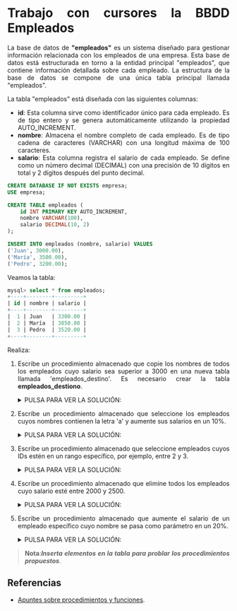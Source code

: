 <div align="justify">

# Trabajo con cursores la BBDD Empleados

La base de datos de __"empleados"__ es un sistema diseñado para gestionar información relacionada con los empleados de una empresa. Esta base de datos está estructurada en torno a la entidad principal "empleados", que contiene información detallada sobre cada empleado. La estructura de la base de datos se compone de una única tabla principal llamada "empleados".

La tabla "empleados" está diseñada con las siguientes columnas:

- __id__: Esta columna sirve como identificador único para cada empleado. Es de tipo entero y se genera automáticamente utilizando la propiedad AUTO_INCREMENT.
- __nombre__: Almacena el nombre completo de cada empleado. Es de tipo cadena de caracteres (VARCHAR) con una longitud máxima de 100 caracteres.
- __salario__: Esta columna registra el salario de cada empleado. Se define como un número decimal (DECIMAL) con una precisión de 10 dígitos en total y 2 dígitos después del punto decimal.

```sql
CREATE DATABASE IF NOT EXISTS empresa;
USE empresa;

CREATE TABLE empleados (
    id INT PRIMARY KEY AUTO_INCREMENT,
    nombre VARCHAR(100),
    salario DECIMAL(10, 2)
);

INSERT INTO empleados (nombre, salario) VALUES
('Juan', 3000.00),
('María', 3500.00),
('Pedro', 3200.00);
```

Veamos la tabla:

```sql
mysql> select * from empleados;
+----+--------+---------+
| id | nombre | salario |
+----+--------+---------+
|  1 | Juan   | 3300.00 |
|  2 | María  | 3850.00 |
|  3 | Pedro  | 3520.00 |
+----+--------+---------+
```

Realiza:

1. Escribe un procedimiento almacenado que copie los nombres de todos los empleados cuyo salario sea superior a 3000 en una nueva tabla llamada 'empleados_destino'. Es necesario crear la tabla __empleados_destiono__.

    <details>
      <summary>PULSA PARA VER LA SOLUCIÓN:</summary>

      ```sql
      
      ```

2. Escribe un procedimiento almacenado que seleccione los empleados cuyos nombres contienen la letra 'a' y aumente sus salarios en un 10%.

    <details>
      <summary>PULSA PARA VER LA SOLUCIÓN:</summary>

      ```sql
      
      ```

    </details>

3. Escribe un procedimiento almacenado que seleccione empleados cuyos IDs estén en un rango específico, por ejemplo, entre 2 y 3.

    <details>
      <summary>PULSA PARA VER LA SOLUCIÓN:</summary>

      ```sql
      
      ```

    </details>

4. Escribe un procedimiento almacenado que elimine todos los empleados cuyo salario esté entre 2000 y 2500.

    <details>
      <summary>PULSA PARA VER LA SOLUCIÓN:</summary>

      ```sql
      
      ```

    </details>

5. Escribe un procedimiento almacenado que aumente el salario de un empleado específico cuyo nombre se pasa como parámetro en un 20%.

    <details>
      <summary>PULSA PARA VER LA SOLUCIÓN:</summary>

      ```sql
      
      ```
      
    </details>

> __Nota__:___Inserta elementos en la tabla para problar los procedimientos propuestos___.

## Referencias

- [Apuntes sobre procedimientos y funciones](../../procedimientos.md).

</div>